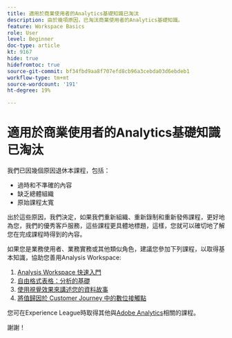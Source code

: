 ```yaml
---
title: 適用於商業使用者的Analytics基礎知識已淘汰
description: 由於幾項原因，已淘汰商業使用者的Analytics基礎知識。
feature: Workspace Basics
role: User
level: Beginner
doc-type: article
kt: 9167
hide: true
hidefromtoc: true
source-git-commit: bf34fbd9aa8f707efd8cb96a3cebda03d6ebdeb1
workflow-type: tm+mt
source-wordcount: '191'
ht-degree: 19%

---
```



# 適用於商業使用者的Analytics基礎知識已淘汰

我們已因幾個原因退休本課程，包括：

* 過時和不準確的內容
* 缺乏總體組織
* 原始課程太寬

出於這些原因，我們決定，如果我們重新組織、重新錄制和重新發佈課程，更好地為您，我們的優秀客戶服務，這些課程更具體地標題，這樣，您就可以確切地了解您在完成課程時得到的內容。

如果您是業務使用者、業務實務或其他類似角色，建議您參加下列課程，以取得基本知識，協助您善用Analysis Workspace:

1. [Analysis Workspace 快速入門](https://experienceleague.adobe.com/?recommended=Analytics-U-1-2020.1.workspace)
1. [自由格式表格：分析的基礎](https://experienceleague.adobe.com/?recommended=Analytics-U-1-2020.3)
1. [使用視覺效果來講述您的資料故事](https://experienceleague.adobe.com/?recommended=Analytics-U-1-2021.1.visualizations)
1. [將值歸因於 Customer Journey 中的數位接觸點](https://experienceleague.adobe.com/?recommended=Analytics-U-1-2020.2)

您可在Experience League時取得其他與[Adobe Analytics](https://experienceleague.adobe.com/?recommended=Analytics-U-1-2020.1.workspace)相關的課程。

謝謝！